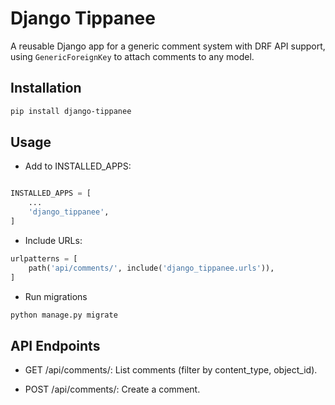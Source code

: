 # Django Tippanee

A reusable Django app for a generic comment system with DRF API support, using `GenericForeignKey` to attach comments to any model.

## Installation

```bash
pip install django-tippanee
```

## Usage

- Add to INSTALLED_APPS:

```python

INSTALLED_APPS = [
    ...
    'django_tippanee',
]
```

- Include URLs:

```python
urlpatterns = [
    path('api/comments/', include('django_tippanee.urls')),
]

```

- Run migrations

```python
python manage.py migrate
```

## API Endpoints

- GET /api/comments/: List comments (filter by content_type, object_id).

- POST /api/comments/: Create a comment.

